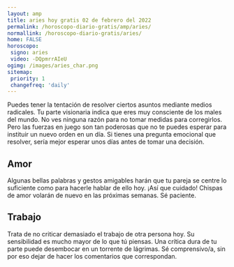 ```yaml
---
layout: amp
title: aries hoy gratis 02 de febrero del 2022 
permalink: /horoscopo-diario-gratis/amp/aries/
normallink: /horoscopo-diario-gratis/aries/
home: FALSE
horoscopo:
 signo: aries
 video: -DQpmrrAIeU
ogimg: /images/aries_char.png
sitemap:
 priority: 1
 changefreq: 'daily'
---
```



Puedes tener la tentación de resolver ciertos asuntos mediante medios radicales. Tu parte visionaria indica que eres muy consciente de los males del mundo. No ves ninguna razón para no tomar medidas para corregirlos. Pero las fuerzas en juego son tan poderosas que no te puedes esperar para instituir un nuevo orden en un día. Si tienes una pregunta emocional que resolver, sería mejor esperar unos días antes de tomar una decisión.

## Amor

Algunas bellas palabras y gestos amigables harán que tu pareja se centre lo suficiente como para hacerle hablar de ello hoy. ¡Así que cuidado! Chispas de amor volarán de nuevo en las próximas semanas. Sé paciente.

## Trabajo

Trata de no criticar demasiado el trabajo de otra persona hoy. Su sensibilidad es mucho mayor de lo que tú piensas. Una crítica dura de tu parte puede desembocar en un torrente de lágrimas. Sé comprensivo/a, sin por eso dejar de hacer los comentarios que correspondan.